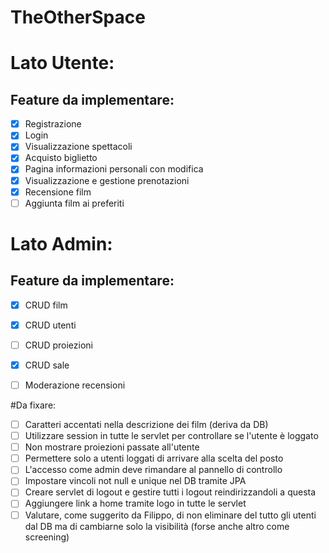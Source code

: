 # TheOtherSpace

# Lato Utente:

## Feature da implementare:

- [x]  Registrazione
- [x]  Login
- [x]  Visualizzazione spettacoli
- [x]  Acquisto biglietto
- [x]  Pagina informazioni personali con modifica
- [x]  Visualizzazione e gestione prenotazioni
- [x]  Recensione film
- [ ]  Aggiunta film ai preferiti

# Lato Admin:

## Feature da implementare:

- [x]  CRUD film
- [x]  CRUD utenti
- [ ]  CRUD proiezioni
- [x]  CRUD sale
- [ ]  Moderazione recensioni



#Da fixare:

- [ ] Caratteri accentati nella descrizione dei film (deriva da DB) 
- [ ] Utilizzare session in tutte le servlet per controllare se l'utente è loggato
- [ ] Non mostrare proiezioni passate all'utente
- [ ] Permettere solo a utenti loggati di arrivare alla scelta del posto
- [ ] L'accesso come admin deve rimandare al pannello di controllo
- [ ] Impostare vincoli not null e unique nel DB tramite JPA
- [ ] Creare servlet di logout e gestire tutti i logout reindirizzandoli a questa
- [ ] Aggiungere link a home tramite logo in tutte le servlet
- [ ] Valutare, come suggerito da Filippo, di non eliminare del tutto gli utenti dal DB ma di cambiarne solo la visibilità (forse anche altro come screening)
